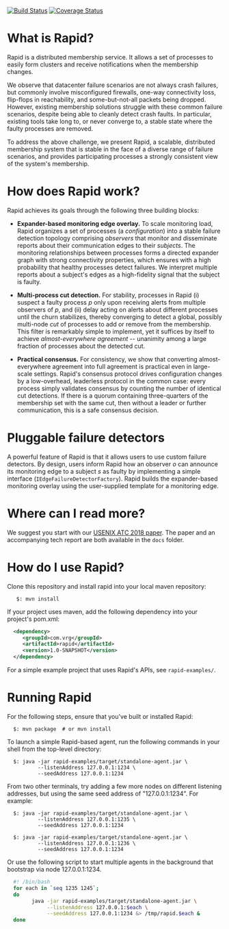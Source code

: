 [![Build Status](https://travis-ci.org/lalithsuresh/rapid.svg?branch=master)](https://travis-ci.org/lalithsuresh/rapid) [![Coverage Status](https://coveralls.io/repos/github/lalithsuresh/rapid/badge.svg?branch=master)](https://coveralls.io/github/lalithsuresh/rapid?branch=master)

What is Rapid?
==============

Rapid is a distributed membership service. It allows a set of processes to
easily form clusters and receive notifications when the membership changes.

We observe that datacenter failure scenarios are not always crash failures, but
commonly involve misconfigured firewalls, one-way connectivity loss, flip-flops
in reachability, and some-but-not-all packets being dropped. However, existing
membership solutions struggle with these common failure scenarios, despite
being able to cleanly detect crash faults. In particular, existing tools take
long to, or never converge to, a stable state where the faulty processes are
removed.

To address the above challenge, we present Rapid, a scalable, distributed
membership system that is stable in the face of a diverse range of failure
scenarios, and provides participating processes a strongly consistent view of
the system's membership.



How does Rapid work?
====================

Rapid achieves its goals through the following three building blocks:

* **Expander-based monitoring edge overlay.** To scale monitoring load, Rapid
organizes a set of processes (a *configuration*) into a stable failure
detection topology comprising *observers* that monitor and disseminate reports
about their communication edges to their *subjects*.  The monitoring
relationships between processes forms a directed expander graph with strong
connectivity properties, which ensures with a high probability that healthy
processes detect failures.  We interpret multiple reports about a subject's
edges as a high-fidelity signal that the subject is faulty.

* **Multi-process cut detection.** For stability, processes in Rapid (i)
suspect a faulty process *p* only upon receiving alerts from multiple observers
of *p*, and (ii) delay acting on alerts about different processes until the
churn stabilizes, thereby converging to detect a global, possibly multi-node
*cut* of processes to add or remove from the membership.  This filter is
remarkably simple to implement, yet it suffices by itself to achieve
*almost-everywhere agreement* -- unanimity among a large fraction of processes
about the detected cut.

* **Practical consensus.** For consistency, we show that converting
almost-everywhere agreement into full agreement is practical even in
large-scale settings. Rapid's consensus protocol drives configuration changes
by a low-overhead, leaderless protocol in the common case: every process simply
validates consensus by counting the number of identical cut detections.  If
there is a quorum containing three-quarters of the membership set with the same
cut, then without a leader or further communication, this is a safe consensus
decision.


Pluggable failure detectors
===========================

A powerful feature of Rapid is that it allows users to use custom failure
detectors. By design, users inform Rapid how an observer *o* can announce its
monitoring edge to a subject *s* as faulty by implementing a simple interface
(`IEdgeFailureDetectorFactory`). Rapid builds the expander-based monitoring
overlay using the user-supplied template for a monitoring edge.


Where can I read more?
======================

We suggest you start with our [USENIX ATC 2018 paper](https://github.com/lalithsuresh/rapid/blob/master/docs/atc-2018-camera-ready.pdf).
The paper and an accompanying tech report are both available in the `docs` folder.


How do I use Rapid?
===================

Clone this repository and install rapid into your local maven repository:

```shell
   $: mvn install
```

If your project uses maven, add the following dependency into your project's pom.xml:

```xml
  <dependency>
     <groupId>com.vrg</groupId>
     <artifactId>rapid</artifactId>
     <version>1.0-SNAPSHOT</version>
  </dependency>
```

For a simple example project that uses Rapid's APIs, see `rapid-examples/`.


Running Rapid
=============

For the following steps, ensure that you've built or installed Rapid:

```shell
  $: mvn package  # or mvn install
```

To launch a simple Rapid-based agent, run the following commands in your shell
from the top-level directory:

```shell
  $: java -jar rapid-examples/target/standalone-agent.jar \ 
          --listenAddress 127.0.0.1:1234 \
          --seedAddress 127.0.0.1:1234
```

From two other terminals, try adding a few more nodes on different listening
addresses, but using the same seed address of "127.0.0.1:1234". For example:

```shell
  $: java -jar rapid-examples/target/standalone-agent.jar \ 
          --listenAddress 127.0.0.1:1235 \
          --seedAddress 127.0.0.1:1234

  $: java -jar rapid-examples/target/standalone-agent.jar \
          --listenAddress 127.0.0.1:1236 \
          --seedAddress 127.0.0.1:1234
```

Or use the following script to start multiple agents in the background that
bootstrap via node 127.0.0.1:1234.

```bash
  #! /bin/bash
  for each in `seq 1235 1245`;
  do
        java -jar rapid-examples/target/standalone-agent.jar \
             --listenAddress 127.0.0.1:$each \
             --seedAddress 127.0.0.1:1234 &> /tmp/rapid.$each &
  done
```
